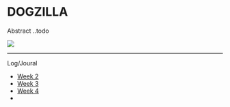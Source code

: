 # DOGZILLA

Abstract
..todo


![](https://m.media-amazon.com/images/I/6192NjM39EL.jpg)

---

Log/Joural
* [Week 2](./log/week2.md)
* [Week 3](./log/week3.md)
* [Week 4](./log/week4.md)
* 


